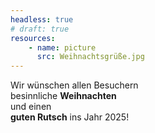 ```yaml
---
headless: true
# draft: true
resources:
    - name: picture
      src: Weihnachtsgrüße.jpg
---
```


Wir wünschen allen Besuchern  
besinnliche **Weihnachten**  
und einen  
**guten Rutsch** ins Jahr 2025!